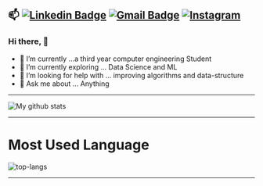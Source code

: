  📫 [![Linkedin Badge](https://img.shields.io/badge/-rithwik_sv-blue?style=flat-square&logo=Linkedin&logoColor=white&link=https://www.linkedin.com/in/rithwiksv/)](https://www.linkedin.com/in/rithwiksv/) [![Gmail Badge](https://img.shields.io/badge/-vedpathakrithwik@gmail.com-c14438?style=flat-square&logo=Gmail&logoColor=white&link=mailto:vedpathakrithwik@gmail.com)](mailto:vedpathakrithwik@gmail.com) [![Instagram](https://img.shields.io/static/v1?label=Instagram&message=%20&color=orange&logo=Instagram&style=flat-square&logoColor=white)](https://www.instagram.com/rithwiksv/)
 ---------------------------------------------------------------------------------------------------------------------------------------------------------------------------------

### Hi there, 👋


- 🔭 I’m currently ...a third year computer engineering Student
- 🌱 I’m currently exploring ... Data Science and ML
- 🤔 I’m looking for help with ... improving algorithms and data-structure 
- 💬 Ask me about ... Anything 
---------------------------------------------------------------------------------------------------------------------------------------------------------------------------------

![My github stats](https://github-readme-stats.vercel.app/api?username=rithwik00&show_icons=true&theme=tokyonight)

---------------------------------------------------------------------------------------------------------------------------------------------------------------------------------
# Most Used Language #

![top-langs](https://github-readme-stats.vercel.app/api/top-langs?username=rithwik00&show_icons=true&title_color=fff&icon_color=79ff97&text_color=9f9f9f&bg_color=151515)

---------------------------------------------------------------------------------------------------------------------------------------------------------------------------------
